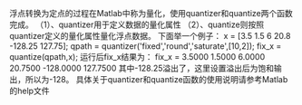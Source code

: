 浮点转换为定点的过程在Matlab中称为量化，使用quantizer和quantize两个函数完成。
（1）、quantizer用于定义数据的量化属性
（2）、quantize则按照quantizer定义的量化属性量化浮点数据。
    下面举一个例子：
x = [3.5 1.5 6 20.8 -128.25 127.75];
qpath = quantizer('fixed','round','saturate',[10,2]);
fix_x = quantize(qpath,x);
    运行后fix_x结果为：
fix_x =
    3.5000    1.5000    6.0000   20.7500 -128.0000  127.7500
    其中-128.25溢出了，这里设置溢出后为饱和输出，所以为-128。
    具体关于quantizer和quantize函数的使用说明请参考Matlab的help文件
